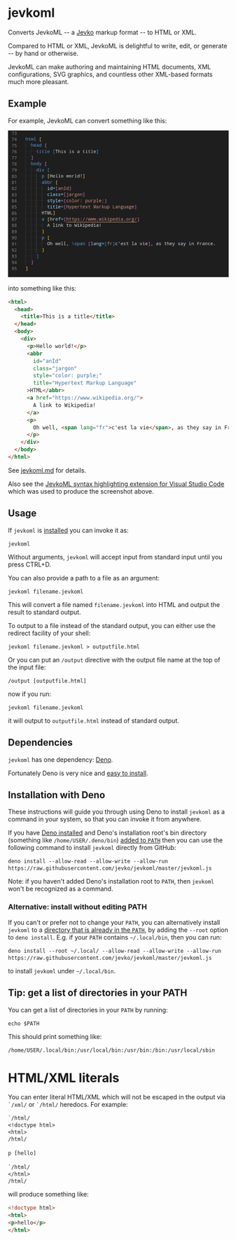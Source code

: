 # jevkoml

Converts JevkoML -- a [Jevko](https://jevko.org) markup format -- to HTML or XML.

Compared to HTML or XML, JevkoML is delightful to write, edit, or generate -- by hand or otherwise.

JevkoML can make authoring and maintaining HTML documents, XML configurations, SVG graphics, and countless other XML-based formats much more pleasant.

<!-- In the future, JevkoML could also be used directly by various tools, for increased efficiency. -->

## Example

For example, JevkoML can convert something like this:

<!-- [ ] see a version with syntax highlighting (htmlpreview), [x] get a syntax highlighting extension for visual studio code -->

![screenshot](screenshot.png)

into something like this:

```HTML
<html>
  <head>
    <title>This is a title</title>
  </head>
  <body>
    <div>
      <p>Hello world!</p>
      <abbr
        id="anId"
        class="jargon"
        style="color: purple;"
        title="Hypertext Markup Language"
      >HTML</abbr>
      <a href="https://www.wikipedia.org/">
        A link to Wikipedia!
      </a>
      <p>
        Oh well, <span lang="fr">c'est la vie</span>, as they say in France.
      </p>
    </div>
  </body>
</html>
```

See [jevkoml.md](jevkoml.md) for details.

Also see the [JevkoML syntax highlighting extension for Visual Studio Code](https://github.com/jevko/jevkoml-basic-highlighting-vscode) which was used to produce the screenshot above.

## Usage

If `jevkoml` is [installed](#installation-with-deno) you can invoke it as:

```
jevkoml
```

Without arguments, `jevkoml` will accept input from standard input until you press CTRL+D.

<!-- todo?: mvp console highlighting? -->

You can also provide a path to a file as an argument:

<!-- get syntax highlighting for vscode -->

```
jevkoml filename.jevkoml
```

This will convert a file named `filename.jevkoml` into HTML and output the result to standard output.

To output to a file instead of the standard output, you can either use the redirect facility of your shell:

```
jevkoml filename.jevkoml > outputfile.html
```

Or you can put an `/output` directive with the output file name at the top of the input file:

```
/output [outputfile.html]
```

now if you run:

```
jevkoml filename.jevkoml
```

it will output to `outputfile.html` instead of standard output.

## Dependencies

`jevkoml` has one dependency: [Deno](https://deno.land/).

Fortunately Deno is very nice and [easy to install](https://deno.land/manual@v1.28.1/getting_started/installation).

<!-- I recommend installing it, as it makes installing and managing `jevkoml` easy and efficient. -->

## Installation with Deno

These instructions will guide you through using Deno to install `jevkoml` as a command in your system, so that you can invoke it from anywhere.

If you have [Deno installed](#dependencies) and Deno's installation root's bin directory (something like `/home/USER/.deno/bin`) [added to `PATH`](#tip-get-a-list-of-directories-in-your-path) then you can use the following command to install `jevkoml` directly from GitHub:

```
deno install --allow-read --allow-write --allow-run https://raw.githubusercontent.com/jevko/jevkoml/master/jevkoml.js
```

Note: if you haven't added Deno's installation root to `PATH`, then `jevkoml` won't be recognized as a command.

### Alternative: install without editing PATH

If you can't or prefer not to change your `PATH`, you can alternatively install `jevkoml` to a [directory that is already in the `PATH`](#tip-get-a-list-of-directories-in-your-path), by adding the `--root` option to `deno install`. E.g. if your `PATH` contains `~/.local/bin`, then you can run:

```
deno install --root ~/.local/ --allow-read --allow-write --allow-run https://raw.githubusercontent.com/jevko/jevkoml/master/jevkoml.js
```

to install `jevkoml` under `~/.local/bin`.

## Tip: get a list of directories in your PATH

You can get a list of directories in your `PATH` by running:

```
echo $PATH
```

This should print something like:

```
/home/USER/.local/bin:/usr/local/bin:/usr/bin:/bin:/usr/local/sbin
```

<!-- todo: better writing -->
# HTML/XML literals

You can enter literal HTML/XML which will not be escaped in the output via `` `/xml/ `` or `` `/html/ `` heredocs. For example:

```
`/html/
<!doctype html>
<html>
/html/

p [hello]

`/html/
</html>
/html/
```

will produce something like:

```html
<!doctype html>
<html>
<p>hello</p>
</html>
```